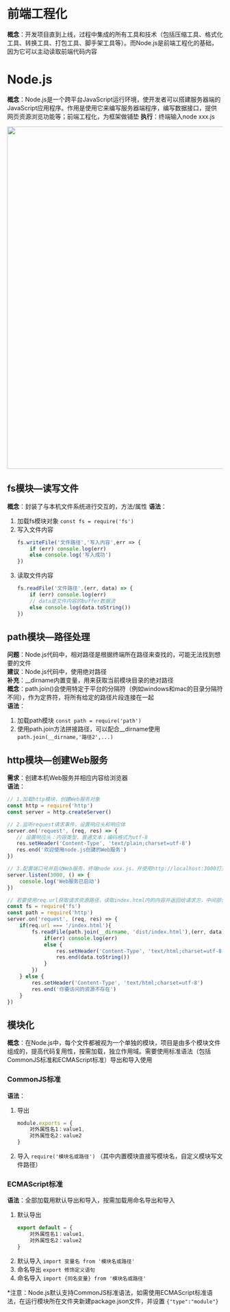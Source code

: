 # 前端工程化
**概念**：开发项目直到上线，过程中集成的所有工具和技术（包括压缩工具、格式化工具、转换工具、打包工具、脚手架工具等）。而Node.js是前端工程化的基础，因为它可以主动读取前端代码内容

# Node.js
**概念**：Node.js是一个跨平台JavaScript运行环境，使开发者可以搭建服务器端的JavaScript应用程序。作用是使用它来编写服务器端程序，编写数据接口，提供网页资源浏览功能等；前端工程化，为框架做铺垫
**执行**：终端输入node xxx.js

<img src="https://i-blog.csdnimg.cn/direct/48b0b12fb3964096bb61eb89d5016e62.png#pic_center" width="800">

## fs模块—读写文件
**概念**：封装了与本机文件系统进行交互的，方法/属性
**语法**：
1. 加载fs模块对象 `const fs = require('fs')`
2. 写入文件内容
    ```js
    fs.writeFile('文件路径','写入内容',err => {
        if (err) console.log(err)
        else console.log('写入成功')
    })
    ```
3. 读取文件内容
    ```js
    fs.readFile('文件路径',(err, data) => {
        if (err) console.log(err)
        // data是文件内容的buffer数据流
        else console.log(data.toString())
    })
    ```

## path模块—路径处理
**问题**：Node.js代码中，相对路径是根据终端所在路径来查找的，可能无法找到想要的文件<br>
**建议**：Node.js代码中，使用绝对路径<br>
**补充**：__dirname内置变量，用来获取当前模块目录的绝对路径<br>
**概念**：path.join()会使用特定于平台的分隔符（例如windows和mac的目录分隔符不同），作为定界符，将所有给定的路径片段连接在一起<br>
**语法**：
1. 加载path模块 `const path = require('path')`
2. 使用path.join方法拼接路径，可以配合__dirname使用 `path.join(__dirname,'路径2',...)`

## http模块—创建Web服务
**需求**：创建本机Web服务并相应内容给浏览器<br>
**语法**：
```js
// 1.加载http模块，创建Web服务对象
const http = require('http')
const server = http.createServer()

// 2.监听request请求事件，设置响应头和响应体
server.on('request', (req, res) => {
   // 设置响应头：内容类型，普通文本；编码格式为utf-8
   res.setHeader('Content-Type', 'text/plain;charset=utf-8')
   res.end('欢迎使用node.js创建的Web服务')
})

// 3.配置端口号并启动Web服务，终端node xxx.js，并使用http://localhost:3000打开预览
server.listen(3000, () => {
    console.log('Web服务已启动')
})

// 若要使用req.url获取请求资源路径，读取index.html内的内容并返回给请求方，中间部分替换，其他不变终端node xxx.js，并使用http://localhost:3000/index.html打开预览
const fs = require('fs')
const path = require('http')
server.on('request', (req, res) => {
    if(req.url === '/index.html'){
        fs.readFile(path.join(__dirname, 'dist/index.html'),(err, data) => {
            if(err) console.log(err)
            else {
                res.setHeader('Content-Type', 'text/html;charset=utf-8')
                res.end(data.toString())
            }
        })
    } else {
        res.setHeader('Content-Type', 'text/html;charset=utf-8')
        res.end('你要访问的资源不存在')
    }
})
```

## 模块化
**概念**：在Node.js中，每个文件都被视为一个单独的模块，项目是由多个模块文件组成的，提高代码复用性，按需加载，独立作用域。需要使用标准语法（包括CommonJS标准和ECMAScript标准）导出和导入使用

### CommonJS标准
**语法**：
1. 导出 
    ```js
    module.exports = {
        对外属性名1：value1,
        对外属性名2：value2
    }
    ```
2. 导入 `require('模块名或路径')` （其中内置模块直接写模块名，自定义模块写文件路径）

### ECMAScript标准
**语法**：全部加载用默认导出和导入，按需加载用命名导出和导入
1. 默认导出 
    ```js
    export default = {
        对外属性名1：value1,
        对外属性名2：value2
    }
    ```
2. 默认导入 `import 变量名 from '模块名或路径'`
3. 命名导出 `export 修饰定义语句`
4. 命名导入 `import {同名变量} from '模块名或路径'`

*注意：Node.js默认支持CommonJS标准语法，如需使用ECMAScript标准语法，在运行模块所在文件夹新建package.json文件，并设置 `{"type":"module"}`